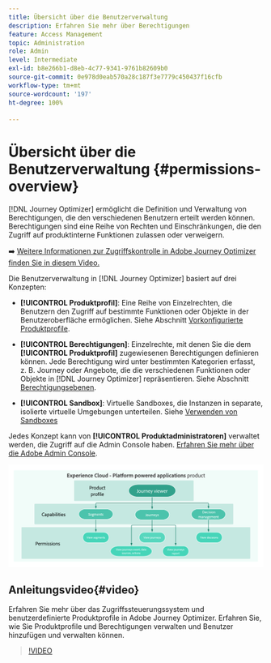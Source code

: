 ```yaml
---
title: Übersicht über die Benutzerverwaltung
description: Erfahren Sie mehr über Berechtigungen
feature: Access Management
topic: Administration
role: Admin
level: Intermediate
exl-id: b8e266b1-d8eb-4c77-9341-9761b82609b0
source-git-commit: 0e978d0eab570a28c187f3e7779c450437f16cfb
workflow-type: tm+mt
source-wordcount: '197'
ht-degree: 100%

---
```


# Übersicht über die Benutzerverwaltung {#permissions-overview}

[!DNL Journey Optimizer] ermöglicht die Definition und Verwaltung von Berechtigungen, die den verschiedenen Benutzern erteilt werden können. Berechtigungen sind eine Reihe von Rechten und Einschränkungen, die den Zugriff auf produktinterne Funktionen zulassen oder verweigern.

➡️ [Weitere Informationen zur Zugriffskontrolle in Adobe Journey Optimizer finden Sie in diesem Video.](#video)

Die Benutzerverwaltung in [!DNL Journey Optimizer] basiert auf drei Konzepten:

* **[!UICONTROL Produktprofil]**: Eine Reihe von Einzelrechten, die Benutzern den Zugriff auf bestimmte Funktionen oder Objekte in der Benutzeroberfläche ermöglichen. Siehe Abschnitt [Vorkonfigurierte Produktprofile](ootb-product-profiles.md).

* **[!UICONTROL Berechtigungen]**: Einzelrechte, mit denen Sie die dem **[!UICONTROL Produktprofil]** zugewiesenen Berechtigungen definieren können. Jede Berechtigung wird unter bestimmten Kategorien erfasst, z. B. Journey oder Angebote, die die verschiedenen Funktionen oder Objekte in [!DNL Journey Optimizer] repräsentieren. Siehe Abschnitt [Berechtigungsebenen](high-low-permissions.md).

* **[!UICONTROL Sandbox]**: Virtuelle Sandboxes, die Instanzen in separate, isolierte virtuelle Umgebungen unterteilen. Siehe [Verwenden von Sandboxes](sandboxes.md)

Jedes Konzept kann von **[!UICONTROL Produktadministratoren]** verwaltet werden, die Zugriff auf die Admin Console haben. [Erfahren Sie mehr über die Adobe Admin Console](https://helpx.adobe.com/de/enterprise/managing/user-guide.html).

![](assets/do-not-localize/permissions_2.png)

## Anleitungsvideo{#video}

Erfahren Sie mehr über das Zugriffssteuerungssystem und benutzerdefinierte Produktprofile in Adobe Journey Optimizer. Erfahren Sie, wie Sie Produktprofile und Berechtigungen verwalten und Benutzer hinzufügen und verwalten können.

>[!VIDEO](https://video.tv.adobe.com/v/333998?quality=12)
